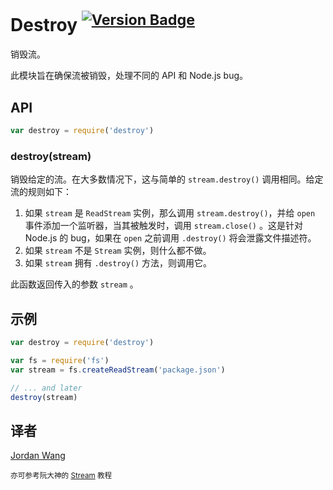 # Destroy <sup>[![Version Badge](http://versionbadg.es/stream-utils/destroy.svg)](https://www.npmjs.com/package/destroy)</sup>

销毁流。

此模块旨在确保流被销毁，处理不同的 API 和 Node.js bug。

## API

```js
var destroy = require('destroy')
```

### destroy(stream)

销毁给定的流。在大多数情况下，这与简单的 `stream.destroy()` 调用相同。给定流的规则如下：

  1. 如果 `stream` 是 `ReadStream` 实例，那么调用 `stream.destroy()`，并给 `open` 事件添加一个监听器，当其被触发时，调用 `stream.close()` 。这是针对 Node.js 的 bug，如果在 `open` 之前调用 `.destroy()` 将会泄露文件描述符。
  2. 如果 `stream` 不是 `Stream` 实例，则什么都不做。
  3. 如果 `stream` 拥有 `.destroy()` 方法，则调用它。

此函数返回传入的参数 `stream` 。

## 示例

```js
var destroy = require('destroy')

var fs = require('fs')
var stream = fs.createReadStream('package.json')

// ... and later
destroy(stream)
```

## 译者

[Jordan Wang](https://github.com/mingmingwon/)

<sub>亦可参考阮大神的 [Stream](http://javascript.ruanyifeng.com/nodejs/stream.html#toc26) 教程</sub>